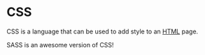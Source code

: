 # CSS

CSS is a language that can be used to add style to an [HTML](/wiki/HTML) page.
SASS is an awesome version of CSS!